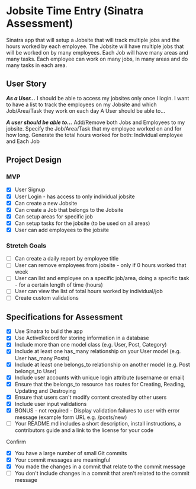 # Jobsite Time Entry (Sinatra Assessment)

Sinatra app that will setup a Jobsite that will track multiple jobs and the hours worked by each employee.  The Jobsite will have multiple jobs that will be worked on by many employees.  Each Job will have many areas and many tasks.  Each employee can work on many jobs, in many areas and do many tasks in each area.

## User Story

***As a User...***
I should be able to access my jobsites only once I login.
I want to have a list to track the employees on my Jobsite and which Job/Area/Task they work on each day A User should be able to...

***A user should be able to...***
Add/Remove both Jobs and Employees to my jobsite.
Specify the Job/Area/Task that my employee worked on and for how long.
Generate the total hours worked for both: Individual employee and Each Job

## Project Design

### MVP

- [x] User Signup
- [x] User Login - has access to only individual jobsite
- [x] Can create a new Jobsite
- [x] Can create a Job that belongs to the Jobsite
- [x] Can setup areas for specific job
- [x] Can setup tasks for the jobsite (to be used on all areas)
- [x] User can add employees to the jobsite

### Stretch Goals

- [ ] Can create a daily report by employee title
- [ ] User can remove employees from jobsite - only if 0 hours worked that week
- [ ] User can list and employee on a specific job/area, doing a specific task - for a certain length of time (hours)
- [ ] User can view the list of total hours worked by individual/job
- [ ] Create custom validations

## Specifications for Assessment

- [x] Use Sinatra to build the app
- [x] Use ActiveRecord for storing information in a database
- [x] Include more than one model class (e.g. User, Post, Category)
- [x] Include at least one has_many relationship on your User model (e.g. User has_many Posts)
- [x] Include at least one belongs_to relationship on another model (e.g. Post belongs_to User)
- [x] Include user accounts with unique login attribute (username or email)
- [x] Ensure that the belongs_to resource has routes for Creating, Reading, Updating and Destroying
- [x] Ensure that users can't modify content created by other users
- [x] Include user input validations
- [x] BONUS - not required - Display validation failures to user with error message (example form URL e.g. /posts/new)
- [ ] Your README.md includes a short description, install instructions, a contributors guide and a link to the license for your code

Confirm

- [x] You have a large number of small Git commits
- [x] Your commit messages are meaningful
- [x] You made the changes in a commit that relate to the commit message
- [ ] You don't include changes in a commit that aren't related to the commit message

